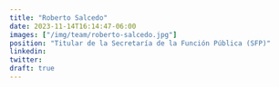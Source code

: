 ```yaml
---
title: "Roberto Salcedo"
date: 2023-11-14T16:14:47-06:00
images: ["/img/team/roberto-salcedo.jpg"]
position: "Titular de la Secretaría de la Función Pública (SFP)"
linkedin: 
twitter: 
draft: true
---
```




